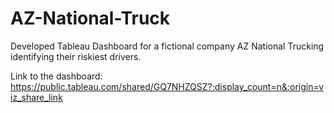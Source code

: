 # AZ-National-Truck
Developed Tableau Dashboard for a fictional company AZ National Trucking identifying their riskiest drivers. 

Link to the dashboard: https://public.tableau.com/shared/GQ7NHZQSZ?:display_count=n&:origin=viz_share_link
